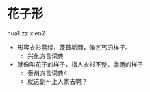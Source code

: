 # 花子形
hua1 zz xien2
+ 形容衣衫蓝缕，蓬首垢面，像乞丐的样子。
  * 兴化方言词典
+ 就像叫花子的样子，指人衣衫不整、邋遢的样子
  * 泰州方言词典4
  - 就这副～上人家去啊？
